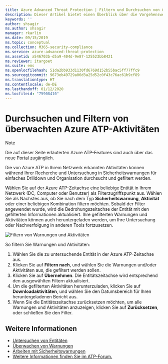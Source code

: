 ```yaml
---
title: Azure Advanced Threat Protection | Filtern und Durchsuchen von überwachten Aktivitäten | Microsoft-Dokumentation
description: Dieser Artikel bietet einen Überblick über die Vorgehensweise zum Filtern und Durchsuchen von überwachten Aktivitäten mit Azure ATP.
keywords: ''
author: shsagir
ms.author: shsagir
manager: rkarlin
ms.date: 09/15/2019
ms.topic: conceptual
ms.collection: M365-security-compliance
ms.service: azure-advanced-threat-protection
ms.assetid: a546703b-d5a9-404d-9e87-125523bb8421
ms.reviewer: itargoet
ms.suite: ems
ms.openlocfilehash: 51da2bb933d1130fd6769d152b55bac5ff77ffc9
ms.sourcegitcommit: 9673eb49729a06d3a25d52c0f43c76ac61b9cf89
ms.translationtype: HT
ms.contentlocale: de-DE
ms.lasthandoff: 01/12/2020
ms.locfileid: "75908410"
---
```

# <a name="azure-atp-monitored-activities-search-and-filter"></a>Durchsuchen und Filtern von überwachten Azure ATP-Aktivitäten 

> [!NOTE]
> Die auf dieser Seite erläuterten Azure ATP-Features sind auch über das neue [Portal](https://portal.cloudappsecurity.com) zugänglich.

Die von Azure ATP in Ihrem Netzwerk erkannten Aktivitäten können während Ihrer Recherche und Untersuchung in Sicherheitswarnungen für einfaches Drilldown und Organisation durchsucht und gefiltert werden.  

Wählen Sie auf der Azure ATP-Zeitachse eine beliebige Entität in Ihrem Netzwerk (DC, Computer oder Benutzer) als Filterzugriffspunkt aus. Wählen Sie als Nächstes aus, ob Sie nach dem Typ **Sicherheitswarnung**, **Aktivität** oder einer beliebigen Kombination filtern möchten. Sobald der Filter angewendet wurde, wird die Bedrohungszeitachse der Entität mit den gefilterten Informationen aktualisiert. Ihre gefilterten Warnungen und Aktivitäten können auch heruntergeladen werden, um Ihre Untersuchung oder Nachverfolgung in anderen Tools fortzusetzen. 

![Filtern von Warnungen und Aktivitäten](./media/activities-filter.png)

So filtern Sie Warnungen und Aktivitäten:
 1. Wählen Sie die zu untersuchende Entität in der Azure ATP-Zeitachse aus. 
 2. Klicken Sie auf **Filtern nach**, und wählen Sie die Warnungen und/oder Aktivitäten aus, die gefiltert werden sollen. 
 3. Klicken Sie auf **Übernehmen**. Die Entitätszeitachse wird entsprechend den ausgewählten Filtern aktualisiert. 
 4. Um die gefilterten Aktivitäten herunterzuladen, klicken Sie auf **Downloadaktivitäten**, und wählen Sie den Datumsbereich für Ihren heruntergeladenen Bericht aus. 
 5. Wenn Sie die Entitätszeitachse zurücksetzen möchten, um alle Warnungen und Aktivitäten anzuzeigen, klicken Sie auf **Zurücksetzen**, oder schließen Sie den Filter. 


## <a name="see-also"></a>Weitere Informationen
- [Untersuchen von Entitäten](investigate-entity.md)
- [Überwachen von Warnungen](monitoring-alerts.md)
- [Arbeiten mit Sicherheitswarnungen](working-with-suspicious-activities.md)
- [Weitere Informationen finden Sie im ATP-Forum.](https://aka.ms/azureatpcommunity)
